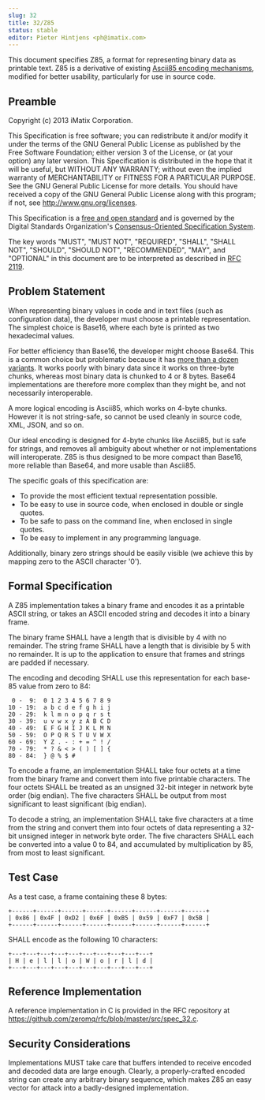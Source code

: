 ```yaml
---
slug: 32
title: 32/Z85
status: stable
editor: Pieter Hintjens <ph@imatix.com>
---
```


This document specifies Z85, a format for representing binary data as printable text. Z85 is a derivative of existing [Ascii85 encoding mechanisms](http://en.wikipedia.org/wiki/Ascii85), modified for better usability, particularly for use in source code.

## Preamble

Copyright (c) 2013 iMatix Corporation.

This Specification is free software; you can redistribute it and/or modify it under the terms of the GNU General Public License as published by the Free Software Foundation; either version 3 of the License, or (at your option) any later version. This Specification is distributed in the hope that it will be useful, but WITHOUT ANY WARRANTY; without even the implied warranty of MERCHANTABILITY or FITNESS FOR A PARTICULAR PURPOSE. See the GNU General Public License for more details. You should have received a copy of the GNU General Public License along with this program; if not, see <http://www.gnu.org/licenses>.

This Specification is a [free and open standard](http://www.digistan.org/open-standard:definition) and is governed by the Digital Standards Organization's [Consensus-Oriented Specification System](http://www.digistan.org/spec:1/COSS).

The key words "MUST", "MUST NOT", "REQUIRED", "SHALL", "SHALL NOT", "SHOULD", "SHOULD NOT", "RECOMMENDED", "MAY", and "OPTIONAL" in this document are to be interpreted as described in [RFC 2119](http://tools.ietf.org/html/rfc2119).

## Problem Statement

When representing binary values in code and in text files (such as configuration data), the developer must choose a printable representation. The simplest choice is Base16, where each byte is printed as two hexadecimal values.

For better efficiency than Base16, the developer might choose Base64. This is a common choice but problematic because it has [more than a dozen variants](http://en.wikipedia.org/wiki/Base64). It works poorly with binary data since it works on three-byte chunks, whereas most binary data is chunked to 4 or 8 bytes. Base64 implementations are therefore more complex than they might be, and not necessarily interoperable.

A more logical encoding is Ascii85, which works on 4-byte chunks. However it is not string-safe, so cannot be used cleanly in source code, XML, JSON, and so on.

Our ideal encoding is designed for 4-byte chunks like Ascii85, but is safe for strings, and removes all ambiguity about whether or not implementations will interoperate. Z85 is thus designed to be more compact than Base16, more reliable than Base64, and more usable than Ascii85.

The specific goals of this specification are:

* To provide the most efficient textual representation possible.
* To be easy to use in source code, when enclosed in double or single quotes.
* To be safe to pass on the command line, when enclosed in single quotes.
* To be easy to implement in any programming language.

Additionally, binary zero strings should be easily visible (we achieve this by mapping zero to the ASCII character '0').

## Formal Specification

A Z85 implementation takes a binary frame and encodes it as a printable ASCII string, or takes an ASCII encoded string and decodes it into a binary frame.

The binary frame SHALL have a length that is divisible by 4 with no remainder. The string frame SHALL have a length that is divisible by 5 with no remainder. It is up to the application to ensure that frames and strings are padded if necessary.

The encoding and decoding SHALL use this representation for each base-85 value from zero to 84:

```
 0 -  9:  0 1 2 3 4 5 6 7 8 9
10 - 19:  a b c d e f g h i j
20 - 29:  k l m n o p q r s t
30 - 39:  u v w x y z A B C D
40 - 49:  E F G H I J K L M N
50 - 59:  O P Q R S T U V W X
60 - 69:  Y Z . - : + = ^ ! /
70 - 79:  * ? & < > ( ) [ ] {
80 - 84:  } @ % $ #
```

To encode a frame, an implementation SHALL take four octets at a time from the binary frame and convert them into five printable characters. The four octets SHALL be treated as an unsigned 32-bit integer in network byte order (big endian). The five characters SHALL be output from most significant to least significant (big endian).

To decode a string, an implementation SHALL take five characters at a time from the string and convert them into four octets of data representing a 32-bit unsigned integer in network byte order. The five characters SHALL each be converted into a value 0 to 84, and accumulated by multiplication by 85, from most to least significant.

## Test Case

As a test case, a frame containing these 8 bytes:

```
+------+------+------+------+------+------+------+------+
| 0x86 | 0x4F | 0xD2 | 0x6F | 0xB5 | 0x59 | 0xF7 | 0x5B |
+------+------+------+------+------+------+------+------+
```

SHALL encode as the following 10 characters:

```
+---+---+---+---+---+---+---+---+---+---+
| H | e | l | l | o | W | o | r | l | d |
+---+---+---+---+---+---+---+---+---+---+
```

## Reference Implementation

A reference implementation in C is provided in the RFC repository at https://github.com/zeromq/rfc/blob/master/src/spec_32.c.

## Security Considerations

Implementations MUST take care that buffers intended to receive encoded and decoded data are large enough. Clearly, a properly-crafted encoded string can create any arbitrary binary sequence, which makes Z85 an easy vector for attack into a badly-designed implementation.
